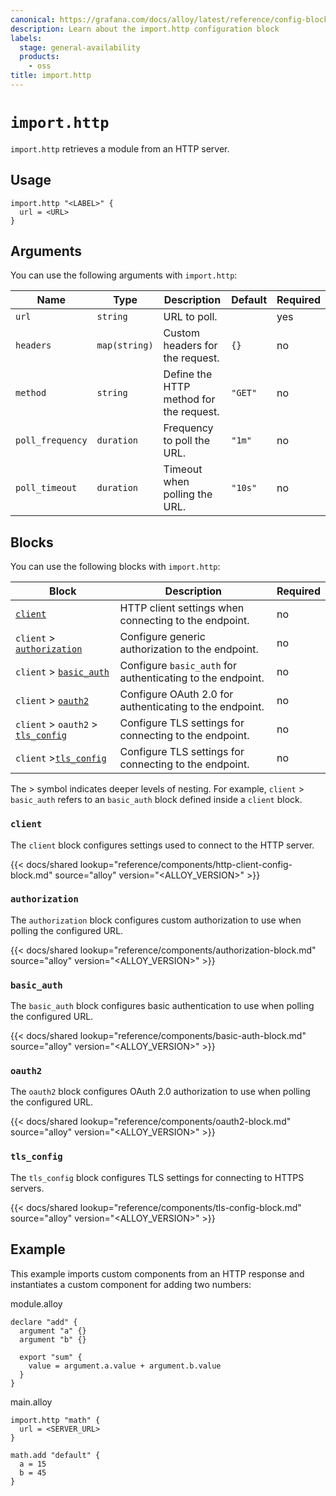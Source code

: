 ```yaml
---
canonical: https://grafana.com/docs/alloy/latest/reference/config-blocks/import.http/
description: Learn about the import.http configuration block
labels:
  stage: general-availability
  products:
    - oss
title: import.http
---
```


# `import.http`

`import.http` retrieves a module from an HTTP server.

## Usage

```alloy
import.http "<LABEL>" {
  url = <URL>
}
```

## Arguments

You can use the following arguments with `import.http`:

| Name             | Type          | Description                             | Default | Required |
| ---------------- | ------------- | --------------------------------------- | ------- | -------- |
| `url`            | `string`      | URL to poll.                            |         | yes      |
| `headers`        | `map(string)` | Custom headers for the request.         | `{}`    | no       |
| `method`         | `string`      | Define the HTTP method for the request. | `"GET"` | no       |
| `poll_frequency` | `duration`    | Frequency to poll the URL.              | `"1m"`  | no       |
| `poll_timeout`   | `duration`    | Timeout when polling the URL.           | `"10s"` | no       |

## Blocks

You can use the following blocks with `import.http`:

| Block                                            | Description                                                | Required |
| ------------------------------------------------ | ---------------------------------------------------------- | -------- |
| [`client`][client]                               | HTTP client settings when connecting to the endpoint.      | no       |
| `client` > [`authorization`][authorization]      | Configure generic authorization to the endpoint.           | no       |
| `client` > [`basic_auth`][basic_auth]            | Configure `basic_auth` for authenticating to the endpoint. | no       |
| `client` > [`oauth2`][oauth2]                    | Configure OAuth 2.0 for authenticating to the endpoint.    | no       |
| `client` > `oauth2` > [`tls_config`][tls_config] | Configure TLS settings for connecting to the endpoint.     | no       |
| `client` >[`tls_config`][tls_config]             | Configure TLS settings for connecting to the endpoint.     | no       |

The > symbol indicates deeper levels of nesting.
For example, `client` > `basic_auth` refers to an `basic_auth` block defined inside a `client` block.

### `client`

The `client` block configures settings used to connect to the HTTP server.

{{< docs/shared lookup="reference/components/http-client-config-block.md" source="alloy" version="<ALLOY_VERSION>" >}}

### `authorization`

The `authorization` block configures custom authorization to use when polling the configured URL.

{{< docs/shared lookup="reference/components/authorization-block.md" source="alloy" version="<ALLOY_VERSION>" >}}

### `basic_auth`

The `basic_auth` block configures basic authentication to use when polling the configured URL.

{{< docs/shared lookup="reference/components/basic-auth-block.md" source="alloy" version="<ALLOY_VERSION>" >}}

### `oauth2`

The `oauth2` block configures OAuth 2.0 authorization to use when polling the configured URL.

{{< docs/shared lookup="reference/components/oauth2-block.md" source="alloy" version="<ALLOY_VERSION>" >}}

### `tls_config`

The `tls_config` block configures TLS settings for connecting to HTTPS servers.

{{< docs/shared lookup="reference/components/tls-config-block.md" source="alloy" version="<ALLOY_VERSION>" >}}

## Example

This example imports custom components from an HTTP response and instantiates a custom component for adding two numbers:

module.alloy

```alloy
declare "add" {
  argument "a" {}
  argument "b" {}

  export "sum" {
    value = argument.a.value + argument.b.value
  }
}
```

main.alloy

```alloy
import.http "math" {
  url = <SERVER_URL>
}

math.add "default" {
  a = 15
  b = 45
}
```

[client]: #client
[basic_auth]: #basic_auth
[authorization]: #authorization
[oauth2]: #oauth2
[tls_config]: #tls_config
